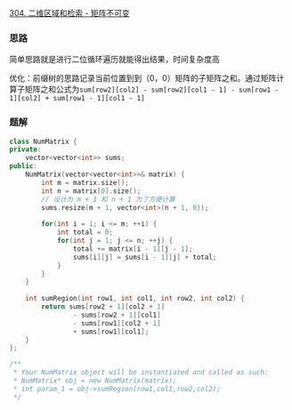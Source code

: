[304. 二维区域和检索 - 矩阵不可变](https://leetcode.cn/problems/range-sum-query-2d-immutable)

### 思路

简单思路就是进行二位循环遍历就能得出结果，时间复杂度高

优化：前缀树的思路记录当前位置到到（0，0）矩阵的子矩阵之和。通过矩阵计算子矩阵之和公式为`sum[row2][col2] - sum[row2][col1 - 1] - sum[row1 - 1][col2] + sum[row1 - 1][col1 - 1]`



### 题解

```c++
class NumMatrix {
private:
    vector<vector<int>> sums;
public:
    NumMatrix(vector<vector<int>>& matrix) {
        int m = matrix.size();
        int n = matrix[0].size();
        // 设计为 m + 1 和 n + 1 为了方便计算
        sums.resize(m + 1, vector<int>(n + 1, 0));
        
        for(int i = 1; i <= m; ++i) {
            int total = 0;
            for(int j = 1; j <= n; ++j) {
                total += matrix[i - 1][j - 1];
                sums[i][j] = sums[i - 1][j] + total;
            }
        }
    }
    
    int sumRegion(int row1, int col1, int row2, int col2) {
        return sums[row2 + 1][col2 + 1] 
            	- sums[row2 + 1][col1]
            	- sums[row1][col2 + 1]
            	+ sums[row1][col1];
    }
};

/**
 * Your NumMatrix object will be instantiated and called as such:
 * NumMatrix* obj = new NumMatrix(matrix);
 * int param_1 = obj->sumRegion(row1,col1,row2,col2);
 */
```


